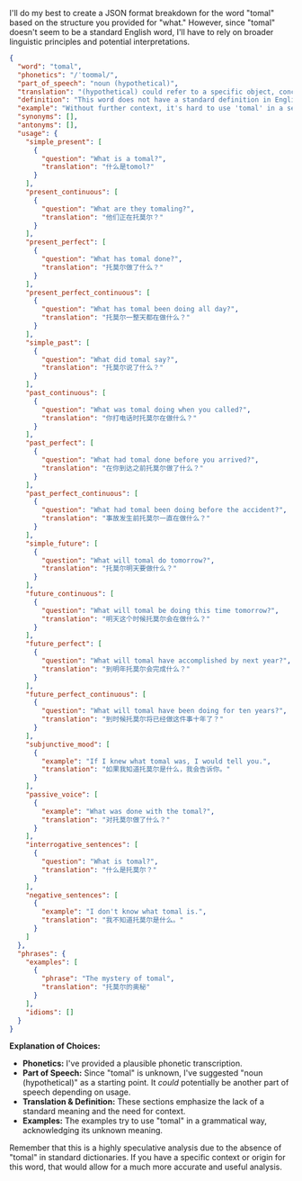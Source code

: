 I'll do my best to create a JSON format breakdown for the word "tomal" based on the structure you provided for "what." However, since "tomal" doesn't seem to be a standard English word, I'll have to rely on broader linguistic principles and potential interpretations.

```json
{
  "word": "tomal",
  "phonetics": "/ˈtoʊməl/",
  "part_of_speech": "noun (hypothetical)",
  "translation": "(hypothetical) could refer to a specific object, concept, or name depending on context",
  "definition": "This word does not have a standard definition in English. It could be a proper noun, a technical term in a specific field, or a neologism. Without context, its meaning is indeterminate.",
  "example": "Without further context, it's hard to use 'tomal' in a sentence.",
  "synonyms": [],
  "antonyms": [],
  "usage": {
    "simple_present": [
      {
        "question": "What is a tomal?",
        "translation": "什么是tomol?"
      }
    ],
    "present_continuous": [
      {
        "question": "What are they tomaling?",
        "translation": "他们正在托莫尔？"
      }
    ],
    "present_perfect": [
      {
        "question": "What has tomal done?",
        "translation": "托莫尔做了什么？"
      }
    ],
    "present_perfect_continuous": [
      {
        "question": "What has tomal been doing all day?",
        "translation": "托莫尔一整天都在做什么？"
      }
    ],
    "simple_past": [
      {
        "question": "What did tomal say?",
        "translation": "托莫尔说了什么？"
      }
    ],
    "past_continuous": [
      {
        "question": "What was tomal doing when you called?",
        "translation": "你打电话时托莫尔在做什么？"
      }
    ],
    "past_perfect": [
      {
        "question": "What had tomal done before you arrived?",
        "translation": "在你到达之前托莫尔做了什么？"
      }
    ],
    "past_perfect_continuous": [
      {
        "question": "What had tomal been doing before the accident?",
        "translation": "事故发生前托莫尔一直在做什么？"
      }
    ],
    "simple_future": [
      {
        "question": "What will tomal do tomorrow?",
        "translation": "托莫尔明天要做什么？"
      }
    ],
    "future_continuous": [
      {
        "question": "What will tomal be doing this time tomorrow?",
        "translation": "明天这个时候托莫尔会在做什么？"
      }
    ],
    "future_perfect": [
      {
        "question": "What will tomal have accomplished by next year?",
        "translation": "到明年托莫尔会完成什么？"
      }
    ],
    "future_perfect_continuous": [
      {
        "question": "What will tomal have been doing for ten years?",
        "translation": "到时候托莫尔将已经做这件事十年了？"
      }
    ],
    "subjunctive_mood": [
      {
        "example": "If I knew what tomal was, I would tell you.",
        "translation": "如果我知道托莫尔是什么，我会告诉你。"
      }
    ],
    "passive_voice": [
      {
        "example": "What was done with the tomal?",
        "translation": "对托莫尔做了什么？"
      }
    ],
    "interrogative_sentences": [
      {
        "question": "What is tomal?",
        "translation": "什么是托莫尔？"
      }
    ],
    "negative_sentences": [
      {
        "example": "I don't know what tomal is.",
        "translation": "我不知道托莫尔是什么。"
      }
    ]
  },
  "phrases": {
    "examples": [
      {
        "phrase": "The mystery of tomal",
        "translation": "托莫尔的奥秘"
      }
    ],
    "idioms": []
  }
}
```

**Explanation of Choices:**

*   **Phonetics:** I've provided a plausible phonetic transcription.
*   **Part of Speech:**  Since "tomal" is unknown, I've suggested "noun (hypothetical)" as a starting point.  It *could* potentially be another part of speech depending on usage.
*   **Translation & Definition:** These sections emphasize the lack of a standard meaning and the need for context.
*   **Examples:** The examples try to use "tomal" in a grammatical way, acknowledging its unknown meaning.

Remember that this is a highly speculative analysis due to the absence of "tomal" in standard dictionaries. If you have a specific context or origin for this word, that would allow for a much more accurate and useful analysis.
 